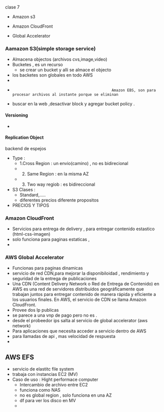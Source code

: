 clase 7

-   Amazon s3

-   Amazon CloudFront

-   Global Accelerator

### Aamazon S3(simple storage service)

-   Almacena objectos (archivos cvs,image,video)
-   Bucketes , es un recurso
    -   se crear un bucket y alli se almace el objecto
-   los backetes son globales en todo AWS
-
-                                                  Amazon EBS, son para procesar archivos al instante porque se eliminan
-   buscar en la web ,desactivar block y agregar bucket policy .

#### Versioning

-

#### Replication Object

backend de espejos

-   Type :
    -   1.Cross Region : un envio(camino) , no es bidirecional
    -   2. Same Region : en la misma AZ
    -   3. Two way regiob : es bidireccional
-   S3 Clases :
    -   Standard,.....
    -   diferentes precios diferente propositos
-   PRECIOS Y TIPOS

### Amazon CloudFront

-   Servicios para entrega de delivery , para entregar contenido estastico (html-css-imagen)
-   solo funciona para paginas estaticas ,
-

### AWS Global Accelerator

-   Funcionas para paginas dinamicas
-   servicio de red CDN,para mejorar la disponibiloidad , rendimiento y seguridad de la entrega de publicaciones
-   Una CDN (Content Delivery Network o Red de Entrega de Contenido) en AWS es una red de servidores distribuidos geográficamente que trabajan juntos para entregar contenido de manera rápida y eficiente a los usuarios finales. En AWS, el servicio de CDN se llama Amazon CloudFront.
-   Provee dos Ip publicas
-   se parece a una vnp de pago pero no es .
-   desde el probeedor ips salta al servicio de global accelerator (aws network)
-   Para aplicaciones que necesita acceder a servicio dentro de AWS
-   para llamadas de api , mas velocidad de respuesta
-

## AWS EFS

-   servicio de elastitc file system
-   trabaja con instancias EC2 (MV)
-   Caso de uso : Hight performace computer
    -   Intercambio de archivo entre EC2
    -   funciona como NAS
    -   no es global region , solo funciona en una AZ
    -   df para ver los disco en MV
    -
